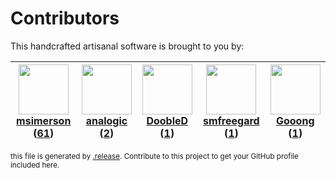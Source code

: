 # Contributors

This handcrafted artisanal software is brought to you by:

| <img height="80" src="https://avatars.githubusercontent.com/u/261635?v=4"><br><a href="https://github.com/msimerson">msimerson</a> (<a href="https://github.com/haraka/haraka-plugin-karma/commits?author=msimerson">61</a>) | <img height="80" src="https://avatars.githubusercontent.com/u/934254?v=4"><br><a href="https://github.com/analogic">analogic</a> (<a href="https://github.com/haraka/haraka-plugin-karma/commits?author=analogic">2</a>) | <img height="80" src="https://avatars.githubusercontent.com/u/918201?v=4"><br><a href="https://github.com/DoobleD">DoobleD</a> (<a href="https://github.com/haraka/haraka-plugin-karma/commits?author=DoobleD">1</a>) | <img height="80" src="https://avatars.githubusercontent.com/u/550490?v=4"><br><a href="https://github.com/smfreegard">smfreegard</a> (<a href="https://github.com/haraka/haraka-plugin-karma/commits?author=smfreegard">1</a>) | <img height="80" src="https://avatars.githubusercontent.com/u/24506085?v=4"><br><a href="https://github.com/Gooong">Gooong</a> (<a href="https://github.com/haraka/haraka-plugin-karma/commits?author=Gooong">1</a>) |
| :--------------------------------------------------------------------------------------------------------------------------------------------------------------------------------------------------------------------------: | :----------------------------------------------------------------------------------------------------------------------------------------------------------------------------------------------------------------------: | :-------------------------------------------------------------------------------------------------------------------------------------------------------------------------------------------------------------------: | :----------------------------------------------------------------------------------------------------------------------------------------------------------------------------------------------------------------------------: | :------------------------------------------------------------------------------------------------------------------------------------------------------------------------------------------------------------------: |

<sub>this file is generated by [.release](https://github.com/msimerson/.release).
Contribute to this project to get your GitHub profile included here.</sub>
